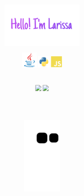 <p align="center"><a href="https://github.com/1arissa"><img width="40%" alt="Hello" src="Hello!.png" /></a></p>
<p align="center">
<code><img height="40" alt="python" src="https://raw.githubusercontent.com/devicons/devicon/master/icons/java/java-original.svg"></code>
<code><img height="30" alt="java" src="https://raw.githubusercontent.com/devicons/devicon/master/icons/python/python-original.svg"></code>
<code><img height="30" alt="js" src="https://raw.githubusercontent.com/devicons/devicon/master/icons/javascript/javascript-plain.svg"></code>
</p>

<br><div align="center">
  <img height="150em" src="https://github-readme-stats.vercel.app/api?username=1arissa&show_icons=true&theme=ocean_dark&include_all_commits=true&count_public=true"/>
  <img height="150em" src="https://github-readme-stats.vercel.app/api/top-langs/?username=1arissa&layout=compact&langs_count=7&theme=ocean_dark"/>
</div></br>
  
<br><p align="center">
![Snake animation](https://github.com/1arissa/1arissa/blob/output/github-contribution-grid-snake.svg)
</p></br>
 


          
